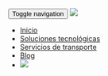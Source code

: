 <nav class="navbar navbar-fixed-top navbar-default nav-background" id="demo">
  <div class="container-fluid">
    <div class="container">
      <div class="navbar-header">
        <button type="button" class="navbar-toggle collapsed" data-toggle="collapse" data-target="#bs-example-navbar-collapse-1" aria-expanded="false">
          <span class="sr-only">Toggle navigation</span>
          <span class="icon-bar"></span>
          <span class="icon-bar"></span>
          <span class="icon-bar"></span>
        </button>
        <a class="navbar-brand" href="{{ site.baseurl }}/">
          <img src="{{ site.baseurl }}/img/logo-jetty.svg">
        </a>
      </div>
      <div class="collapse navbar-collapse" id="bs-example-navbar-collapse-1">
        <ul class="nav navbar-nav navbar-right">
          <li><a href="{{site.baseurl}}/">Inicio</a></li>
          <!-- <li><a href="{{site.baseurl}}/tecnologia">Tecnología</a></li> -->
          <li><a href="{{site.baseurl}}/soluciones-tecnologicas">Soluciones tecnológicas</a></li>
          <!-- <li><a href="{{site.baseurl}}/beneficios">Beneficios</a></li> -->
          <!-- <li><a href="{{site.baseurl}}/cobertura">Cobertura</a></li> -->
          <li><a href="{{site.baseurl}}/servicios-de-transporte">Servicios de transporte</a></li>
          <!-- <li><a href="{{site.baseurl}}/tours">Tours</a></li> -->
          <li><a href="{{site.baseurl}}/blog">Blog</a></li>
          <li><a href="{{site.baseurl}}/en/"><img src="{{site.baseurl}}/img/flagEN.png" class="translate"></a></li>
        </ul>
      </div>
    </div>
  </div>
</nav>